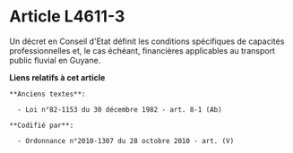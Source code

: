 # Article L4611-3

Un décret en Conseil d'Etat définit les conditions spécifiques de capacités professionnelles et, le cas échéant, financières
applicables au transport public fluvial en Guyane.

**Liens relatifs à cet article**

	**Anciens textes**:

	  - Loi n°82-1153 du 30 décembre 1982 - art. 8-1 (Ab)

	**Codifié par**:

	  - Ordonnance n°2010-1307 du 28 octobre 2010 - art. (V)
